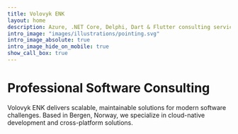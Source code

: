 ```yaml
---
title: Volovyk ENK
layout: home
description: Azure, .NET Core, Delphi, Dart & Flutter consulting services from Bergen, Norway.
intro_image: "images/illustrations/pointing.svg"
intro_image_absolute: true
intro_image_hide_on_mobile: true
show_call_box: true
---
```


# Professional Software Consulting

Volovyk ENK delivers scalable, maintainable solutions for modern software challenges. Based in Bergen, Norway, we specialize in cloud-native development and cross-platform solutions.
